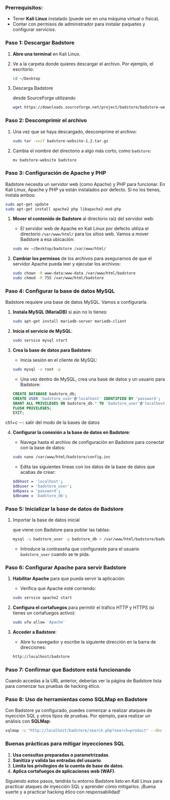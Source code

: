 ### Prerrequisitos:

- Tener **Kali Linux** instalado (puede ser en una máquina virtual o física).
- Contar con permisos de administrador para instalar paquetes y configurar servicios.

### Paso 1: Descargar Badstore

1. **Abre una terminal** en Kali Linux.

2. Ve a la carpeta donde quieres descargar el archivo. Por ejemplo, el escritorio:

   ```bash
   cd ~/Desktop
   ```

3. Descarga Badstore

    desde SourceForge utilizando 

   ```bash
   wget https://downloads.sourceforge.net/project/badstore/badstore-website-1.2.tar.gz
   ```

### Paso 2: Descomprimir el archivo

1. Una vez que se haya descargado, descomprime el archivo:

   ```bash
   sudo tar -xvzf badstore-website-1.2.tar.gz
   ```

2. Cambia el nombre del directorio a algo más corto, como `badstore`:

   ```bash
   mv badstore-website badstore
   ```

### Paso 3: Configuración de Apache y PHP

Badstore necesita un servidor web (como Apache) y PHP para funcionar. En Kali Linux, Apache y PHP ya están instalados por defecto. Si no los tienes, instala ambos:

```bash
sudo apt-get update
sudo apt-get install apache2 php libapache2-mod-php
```

1. **Mover el contenido de Badstore** al directorio raíz del servidor web:

   - El servidor web de Apache en Kali Linux por defecto utiliza el directorio `/var/www/html/` para los sitios web. Vamos a mover Badstore a esa ubicación:

   ```bash
   sudo mv ~/Desktop/badstore /var/www/html/
   ```

2. **Cambiar los permisos** de los archivos para asegurarnos de que el servidor Apache pueda leer y ejecutar los archivos:

   ```bash
   sudo chown -R www-data:www-data /var/www/html/badstore
   sudo chmod -R 755 /var/www/html/badstore
   ```

### Paso 4: Configurar la base de datos MySQL

Badstore requiere una base de datos MySQL. Vamos a configurarla.

1. **Instala MySQL (MariaDB)** si aún no lo tienes:

   ```bash
   sudo apt-get install mariadb-server mariadb-client
   ```

2. **Inicia el servicio de MySQL**:

   ```bash
   sudo service mysql start
   ```

3. **Crea la base de datos para Badstore**:

   - Inicia sesión en el cliente de MySQL:

   ```bash
   sudo mysql -u root -p
   ```

   - Una vez dentro de MySQL, crea una base de datos y un usuario para Badstore:

   ```sql
   CREATE DATABASE badstore_db;
   CREATE USER 'badstore_user'@'localhost' IDENTIFIED BY 'password';
   GRANT ALL PRIVILEGES ON badstore_db.* TO 'badstore_user'@'localhost';
   FLUSH PRIVILEGES;
   EXIT;
   ```

ctrl+c --: salir del modo de la bases de datos



4. **Configurar la conexión a la base de datos en Badstore**:

   - Navega hasta el archivo de configuración en Badstore para conectar con la base de datos:

   ```bash
   sudo nano /var/www/html/badstore/config.inc
   ```

   - Edita las siguientes líneas con los datos de la base de datos que acabas de crear:

   ```bash
   $dbhost = 'localhost';
   $dbuser = 'badstore_user';
   $dbpass = 'password';
   $dbname = 'badstore_db';
   ```

### Paso 5: Inicializar la base de datos de Badstore

1. Importar la base de datos inicial

    que viene con Badstore para poblar las tablas:

   ```bash
   mysql -u badstore_user -p badstore_db < /var/www/html/badstore/badstore.sql
   ```

   - Introduce la contraseña que configuraste para el usuario `badstore_user` cuando se te pida.

### Paso 6: Configurar Apache para servir Badstore

1. **Habilitar Apache** para que pueda servir la aplicación:

   - Verifica que Apache esté corriendo:

   ```bash
   sudo service apache2 start
   ```

2. **Configura el cortafuegos** para permitir el tráfico HTTP y HTTPS (si tienes un cortafuegos activo):

   ```bash
   sudo ufw allow 'Apache'
   ```

3. **Acceder a Badstore**:

   - Abre tu navegador y escribe la siguiente dirección en la barra de direcciones:

   ```bash
   http://localhost/badstore
   ```

### Paso 7: Confirmar que Badstore está funcionando

Cuando accedas a la URL anterior, deberías ver la página de Badstore lista para comenzar tus pruebas de hacking ético.

### Paso 8: Uso de herramientas como SQLMap en Badstore

Con Badstore ya configurado, puedes comenzar a realizar ataques de inyección SQL y otros tipos de pruebas. Por ejemplo, para realizar un análisis con **SQLMap**:

```bash
sqlmap -u "http://localhost/badstore/search.php?search=product" --dbs
```

### Buenas prácticas para mitigar inyecciones SQL

1. **Usa consultas preparadas o parametrizadas**.
2. **Sanitiza y valida las entradas del usuario**.
3. **Limita los privilegios de la cuenta de base de datos**.
4. **Aplica cortafuegos de aplicaciones web (WAF)**.

Siguiendo estos pasos, tendrás tu entorno Badstore listo en Kali Linux para practicar ataques de inyección SQL y aprender cómo mitigarlos. ¡Buena suerte y a practicar hacking ético con responsabilidad!
